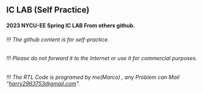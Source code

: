 ## IC LAB (Self Practice)

#### 2023 NYCU-EE Spring IC LAB From others github.
###### !!! The github content is for self-practice.
###### !!! Please do not forward it to the Internet or use it for commercial purposes.
###### !!! The RTL Code is programed by me(Marco) , any Problem can Mail "harry2963753@gmail.com". 

